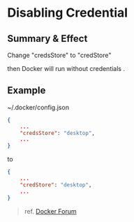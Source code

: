 # Disabling Credential

## Summary & Effect

Change "credsStore" to "credStore"

then Docker will run without credentials .

## Example

\~/.docker/config.json

```json
{
	...
	"credsStore": "desktop",
	...
}
```

to

```json
{
	...
	"credStore": "desktop",
	...
}
```

> ref. [Docker Forum](https://forums.docker.com/t/docker-credential-desktop-exe-executable-file-not-found-in-path-using-wsl2/100225)
